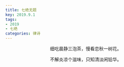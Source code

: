 ```yaml
---
title: 七绝无题
key: 2019.9.1
tags: 
- 2019
- 七绝
categories: 律诗
---
```


<p align="center">细吃晨静三泡茶，慢看恋秋一树花。
</p>
<p align="center">不解炎凉个滋味，只知清淡闲铅华。
</p>
